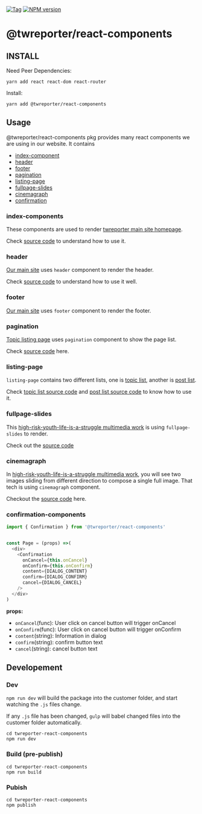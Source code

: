 [![Tag](https://img.shields.io/github/tag/twreporter/twreporter-react-components.svg)](https://github.com/twreporter/twreporter-react-components/tags)
[![NPM version](https://img.shields.io/npm/v/@twreporter/react-components.svg)](https://www.npmjs.com/package/@twreporter/react-components)

# @twreporter/react-components

## INSTALL

Need Peer Dependencies:

```
yarn add react react-dom react-router
```

Install:

```
yarn add @twreporter/react-components
```

## Usage
@twreporter/react-components pkg provides many react components we are using in our website.
It contains 
- [index-component](https://github.com/twreporter/twreporter-react-components#index-components)
- [header](https://github.com/twreporter/twreporter-react-components#header) 
- [footer](https://github.com/twreporter/twreporter-react-components#footer)
- [pagination](https://github.com/twreporter/twreporter-react-components#pagination)
- [listing-page](https://github.com/twreporter/twreporter-react-components#listing-page)
- [fullpage-slides](https://github.com/twreporter/twreporter-react-components#fullpage-slides)
- [cinemagraph](https://github.com/twreporter/twreporter-react-components#cinemagraph)
- [confirmation](https://github.com/twreporter/twreporter-react-components#confirmation)

### index-components
These components are used to render [twreporter main site homepage](https://www.twreporter.org).

Check [source code](https://github.com/twreporter/twreporter-react/tree/master/src/containers/Home.js) to understand how to use it.

### header
[Our main site](https://www.twreporter.org) uses `header` component to render the header.

Check [source code](https://github.com/twreporter/twreporter-react/blob/master/src/helpers/with-layout.js) to understand how to use it well.

### footer
[Our main site](https://www.twreporter.org) uses `footer` component to render the footer.

### pagination 
[Topic listing page](https://www.twreporter.org/topics) uses `pagination` component to show the page list.

Check [source code](https://github.com/twreporter/twreporter-react/blob/master/src/containers/Topics.js) here.

### listing-page
`listing-page` contains two different lists, one is [topic list](https://www.twreporter.org/topics), another is [post list](https://www.twreporter.org/categories/reviews).

Check [topic list source code](https://github.com/twreporter/twreporter-react/blob/master/src/containers/Topics.js) and [post list source code](https://github.com/twreporter/twreporter-react/blob/master/src/containers/Category.js) to know how to use it.

### fullpage-slides
This [high-risk-youth-life-is-a-struggle multimedia work](https://www.twreporter.org/i/high-risk-youth-life-is-a-struggle) is using `fullpage-slides` to render.

Check out the [source code](https://github.com/twreporter/static-fe-boilerplate/blob/master/child-in-relic/src/components/root.js)

### cinemagraph
In [high-risk-youth-life-is-a-struggle multimedia work](https://www.twreporter.org/i/high-risk-youth-life-is-a-struggle), you will see two images sliding from different direction to compose a single full image. That tech is using `cinemagraph` component.

Checkout the [source code](https://github.com/twreporter/static-fe-boilerplate/blob/master/child-in-relic/src/data/cinemagraph.js) here.

### confirmation-components
```javascript
import { Confirmation } from '@twreporter/react-components'


const Page = (props) =>(
  <div>
    <Confirmation
      onCancel={this.onCancel}
      onConfirm={this.onConfirm}
      content={DIALOG_CONTENT}
      confirm={DIALOG_CONFIRM}
      cancel={DIALOG_CANCEL}
    />
  </div>
)
```

**props:**

* `onCancel`(func): User click on cancel button will trigger onCancel
* `onConfirm`(func): User click on cancel button will trigger onConfirm
* `content`(string): Information in dialog
* `confirm`(string): confirm button text
* `cancel`(string): cancel button text

## Developement

### Dev

`npm run dev` will build the package into the customer folder, and start watching the `.js` files change.

If any `.js` file has been changed, `gulp` will babel changed files into the customer folder automatically.

```
cd twreporter-react-components
npm run dev
```

### Build (pre-publish)

```
cd twreporter-react-components
npm run build
```

### Pubish

```
cd twreporter-react-components
npm publish
```
